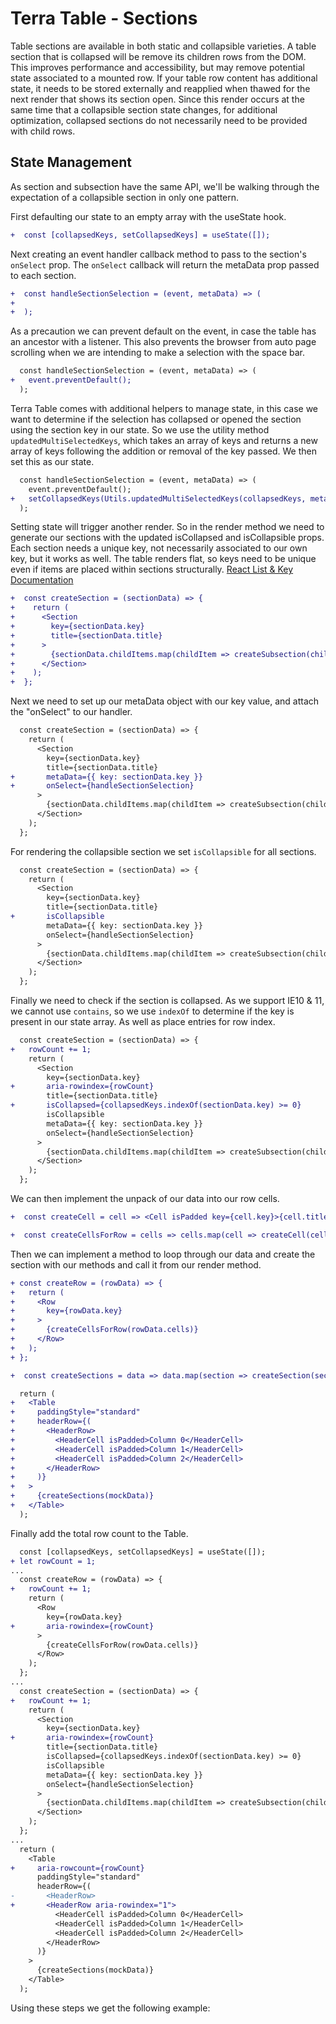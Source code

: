# Terra Table - Sections

Table sections are available in both static and collapsible varieties. A table section that is collapsed will be remove its children rows from the DOM. This improves performance and accessibility, but may remove potential state associated to a mounted row. If your table row content has additional state, it needs to be stored externally and reapplied when thawed for the next render that shows its section open. Since this render occurs at the same time that a collapsible section state changes, for additional optimization, collapsed sections do not necessarily need to be provided with child rows.

## State Management
As section and subsection have the same API, we'll be walking through the expectation of a collapsible section in only one pattern.

First defaulting our state to an empty array with the useState hook.
```diff
+  const [collapsedKeys, setCollapsedKeys] = useState([]);
```
Next creating an event handler callback method to pass to the section's `onSelect` prop. The `onSelect` callback will return the metaData prop passed to each section.
```diff
+  const handleSectionSelection = (event, metaData) => (
+
+  );
```
As a precaution we can prevent default on the event, in case the table has an ancestor with a listener. This also prevents the browser from auto page scrolling when we are intending to make a selection with the space bar.
```diff
  const handleSectionSelection = (event, metaData) => (
+   event.preventDefault();
  );
```
Terra Table comes with additional helpers to manage state, in this case we want to determine if the selection has collapsed or opened the section using the section key in our state. So we use the utility method `updatedMultiSelectedKeys`, which takes an array of keys and returns a new array of keys following the addition or removal of the key passed. We then set this as our state.
```diff
  const handleSectionSelection = (event, metaData) => (
    event.preventDefault();
+   setCollapsedKeys(Utils.updatedMultiSelectedKeys(collapsedKeys, metaData.key));
  );
```
Setting state will trigger another render. So in the render method we need to generate our sections with the updated isCollapsed and isCollapsible props. Each section needs a unique key, not necessarily associated to our own key, but it works as well. The table renders flat, so keys need to be unique even if items are placed within sections structurally.
[React List & Key Documentation](https://reactjs.org/docs/lists-and-keys.html)
```diff
+  const createSection = (sectionData) => {
+    return (
+      <Section
+        key={sectionData.key}
+        title={sectionData.title}
+      >
+        {sectionData.childItems.map(childItem => createSubsection(childItem))}
+      </Section>
+    );
+  };
```
Next we need to set up our metaData object with our key value, and attach the "onSelect" to our handler.
```diff
  const createSection = (sectionData) => {
    return (
      <Section
        key={sectionData.key}
        title={sectionData.title}
+       metaData={{ key: sectionData.key }}
+       onSelect={handleSectionSelection}
      >
        {sectionData.childItems.map(childItem => createSubsection(childItem))}
      </Section>
    );
  };
```
For rendering the collapsible section we set `isCollapsible` for all sections.
```diff
  const createSection = (sectionData) => {
    return (
      <Section
        key={sectionData.key}
        title={sectionData.title}
+       isCollapsible
        metaData={{ key: sectionData.key }}
        onSelect={handleSectionSelection}
      >
        {sectionData.childItems.map(childItem => createSubsection(childItem))}
      </Section>
    );
  };
```
Finally we need to check if the section is collapsed. As we support IE10 & 11, we cannot use `contains`, so we use `indexOf` to determine if the key is present in our state array. As well as place entries for row index.
```diff
  const createSection = (sectionData) => {
+   rowCount += 1;
    return (
      <Section
        key={sectionData.key}
+       aria-rowindex={rowCount}
        title={sectionData.title}
+       isCollapsed={collapsedKeys.indexOf(sectionData.key) >= 0}
        isCollapsible
        metaData={{ key: sectionData.key }}
        onSelect={handleSectionSelection}
      >
        {sectionData.childItems.map(childItem => createSubsection(childItem))}
      </Section>
    );
  };
```
We can then implement the unpack of our data into our row cells.
```diff
+  const createCell = cell => <Cell isPadded key={cell.key}>{cell.title}</Cell>;

+  const createCellsForRow = cells => cells.map(cell => createCell(cell));
```
Then we can implement a method to loop through our data and create the section with our methods and call it from our render method.
```diff
+ const createRow = (rowData) => {
+   return (
+     <Row
+       key={rowData.key}
+     >
+       {createCellsForRow(rowData.cells)}
+     </Row>
+   );
+ };

+  const createSections = data => data.map(section => createSection(section));

  return (
+   <Table
+     paddingStyle="standard"
+     headerRow={(
+       <HeaderRow>
+         <HeaderCell isPadded>Column 0</HeaderCell>
+         <HeaderCell isPadded>Column 1</HeaderCell>
+         <HeaderCell isPadded>Column 2</HeaderCell>
+       </HeaderRow>
+     )}
+   >
+     {createSections(mockData)}
+   </Table>
  );
```
Finally add the total row count to the Table.
```diff
  const [collapsedKeys, setCollapsedKeys] = useState([]);
+ let rowCount = 1;
...
  const createRow = (rowData) => {
+   rowCount += 1;
    return (
      <Row
        key={rowData.key}
+       aria-rowindex={rowCount}
      >
        {createCellsForRow(rowData.cells)}
      </Row>
    );
  };
...
  const createSection = (sectionData) => {
+   rowCount += 1;
    return (
      <Section
        key={sectionData.key}
+       aria-rowindex={rowCount}
        title={sectionData.title}
        isCollapsed={collapsedKeys.indexOf(sectionData.key) >= 0}
        isCollapsible
        metaData={{ key: sectionData.key }}
        onSelect={handleSectionSelection}
      >
        {sectionData.childItems.map(childItem => createSubsection(childItem))}
      </Section>
    );
  };
...
  return (
    <Table
+     aria-rowcount={rowCount}
      paddingStyle="standard"
      headerRow={(
-       <HeaderRow>
+       <HeaderRow aria-rowindex="1">
          <HeaderCell isPadded>Column 0</HeaderCell>
          <HeaderCell isPadded>Column 1</HeaderCell>
          <HeaderCell isPadded>Column 2</HeaderCell>
        </HeaderRow>
      )}
    >
      {createSections(mockData)}
    </Table>
  );
```
Using these steps we get the following example:
